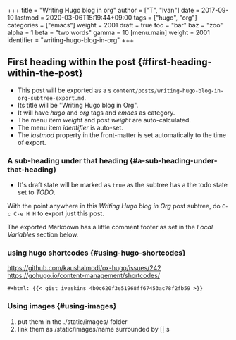 +++
title = "Writing Hugo blog in org"
author = ["T", "Ivan"]
date = 2017-09-10
lastmod = 2020-03-06T15:19:44+09:00
tags = ["hugo", "org"]
categories = ["emacs"]
weight = 2001
draft = true
foo = "bar"
baz = "zoo"
alpha = 1
beta = "two words"
gamma = 10
[menu.main]
  weight = 2001
  identifier = "writing-hugo-blog-in-org"
+++

## First heading within the post {#first-heading-within-the-post}

-   This post will be exported as  a s
    `content/posts/writing-hugo-blog-in-org-subtree-export.md`.
-   Its title will be "Writing Hugo blog in Org".
-   It will have _hugo_ and _org_ tags and _emacs_ as category.
-   The menu item _weight_ and post _weight_ are auto-calculated.
-   The menu item _identifier_ is auto-set.
-   The _lastmod_ property in the front-matter is set automatically to
    the time of export.


### A sub-heading under that heading {#a-sub-heading-under-that-heading}

-   It's draft state will be marked as `true` as the subtree has a the
    todo state set to _TODO_.

With the point <span class="underline">anywhere</span> in this _Writing Hugo blog in Org_ post
subtree, do `C-c C-e H H` to export just this post.

The exported Markdown has a little comment footer as set in the _Local
Variables_ section below.


### using hugo shortcodes {#using-hugo-shortcodes}

<https://github.com/kaushalmodi/ox-hugo/issues/242>
<https://gohugo.io/content-management/shortcodes/>

```nil
#+html: {{< gist iveskins 4b0c620f3e51968ff67453ac78f2fb59 >}}
```


### Using images {#using-images}

1.  put them in the ./static/images/ folder
2.  link them as /static/images/name surrounded by [[ s

